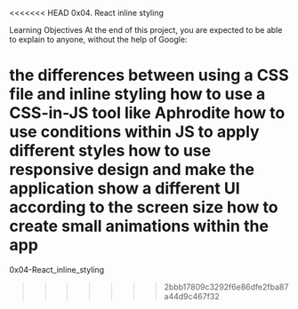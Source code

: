 <<<<<<< HEAD
0x04. React inline styling

Learning Objectives
At the end of this project, you are expected to be able to explain to anyone, without the help of Google:

the differences between using a CSS file and inline styling
how to use a CSS-in-JS tool like Aphrodite
how to use conditions within JS to apply different styles
how to use responsive design and make the application show a different UI according to the screen size
how to create small animations within the app
=======
0x04-React_inline_styling
>>>>>>> 2bbb17809c3292f6e86dfe2fba87a44d9c467f32
